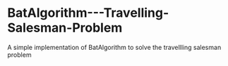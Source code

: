 # BatAlgorithm---Travelling-Salesman-Problem
A simple implementation of BatAlgorithm to solve the travellling salesman problem
